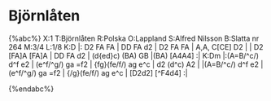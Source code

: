 # Björnlåten

{%abc%}
X:1
T:Björnlåten
R:Polska
O:Lappland
S:Alfred Nilsson
B:Slatta nr 264
M:3/4
L:1/8
K:D
|: D2 FA FA | DD FA d2 | D2 FA FA | A,A, C[CE] D2 |
| D2 [FA]A [FA]A | DD FA d2 | (d{ed}c) (BA) GB |(BA) [A4A4] :|
K:Dm
|:(A=B/^c/) d^f e2 | (e^f/^g/) ga =f2 | {fg}(fe/f/) ag e^c | d2 (d^c) A2 |
|(A=B/^c/) d^f e2 | (e^f/^g/) ga =f2 |  {/g}(fe/f/) ag e^c | [D2d2] [^F4d4] :|

{%endabc%}
